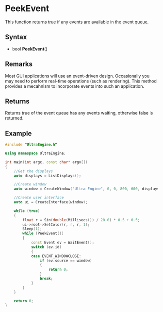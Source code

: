 # PeekEvent

This function returns true if any events are available in the event queue.

## Syntax

- bool **PeekEvent**()

## Remarks

Most GUI applications will use an event-driven design. Occasionally you may need to perform real-time operations (such as rendering). This method provides a mecahnism to incorporate events into such an application.

## Returns

Returns true of the event queue has any events waiting, otherwise false is returned.

## Example

```c++
#include "UltraEngine.h"

using namespace UltraEngine;

int main(int argc, const char* argv[])
{
    //Get the displays
    auto displays = ListDisplays();

    //Create window
    auto window = CreateWindow("Ultra Engine", 0, 0, 800, 600, displays[0]);

    //Create user interface
    auto ui = CreateInterface(window);

    while (true)
    {
        float r = Sin(double(Millisecs()) / 20.0) * 0.5 + 0.5;
        ui->root->SetColor(r, r, r, 1);
        Sleep(1);
        while (PeekEvent())
        {
            const Event ev = WaitEvent();
            switch (ev.id)
            {
            case EVENT_WINDOWCLOSE:
                if (ev.source == window)
                {
                    return 0;
                }
                break;
            }
        }
    }

    return 0;
}
```
